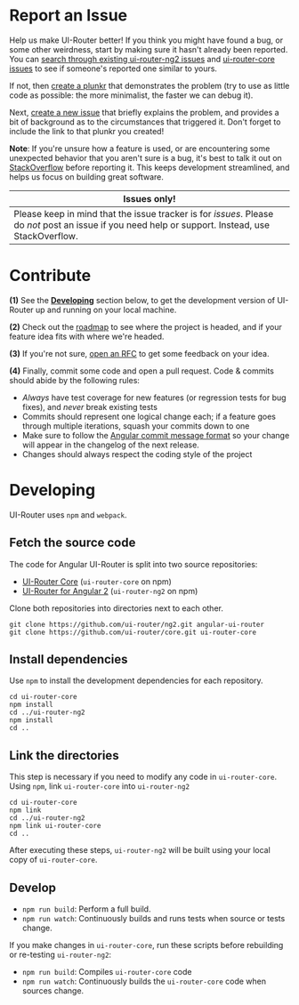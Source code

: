 
# Report an Issue

Help us make UI-Router better! If you think you might have found a bug, or some other weirdness, start by making sure
it hasn't already been reported. You can [search through existing ui-router-ng2 issues](https://github.com/ui-router/ng2?search?q=wat%3F&type=Issues) and [ui-router-core issues](https://github.com/ui-router/core?search?q=wat%3F&type=Issues)
to see if someone's reported one similar to yours.

If not, then [create a plunkr](http://bit.ly/UIR-Plunk) that demonstrates the problem (try to use as little code
as possible: the more minimalist, the faster we can debug it).

Next, [create a new issue](https://github.com/ui-router/ng2/issues/new) that briefly explains the problem,
and provides a bit of background as to the circumstances that triggered it. Don't forget to include the link to
that plunkr you created!

**Note**: If you're unsure how a feature is used, or are encountering some unexpected behavior that you aren't sure
is a bug, it's best to talk it out on
[StackOverflow](http://stackoverflow.com/questions/ask?tags=angular2,ui-router-ng2) before reporting it. This
keeps development streamlined, and helps us focus on building great software.


Issues only! |
-------------|
Please keep in mind that the issue tracker is for *issues*. Please do *not* post an issue if you need help or support. Instead, use StackOverflow. |

# Contribute

**(1)** See the **[Developing](#developing)** section below, to get the development version of UI-Router up and running on your local machine.

**(2)** Check out the [roadmap](https://github.com/ui-router/ng2/milestones) to see where the project is headed, and if your feature idea fits with where we're headed.

**(3)** If you're not sure, [open an RFC](https://github.com/ui-router/ng2/issues/new?title=RFC:%20My%20idea) to get some feedback on your idea.

**(4)** Finally, commit some code and open a pull request. Code & commits should abide by the following rules:

- *Always* have test coverage for new features (or regression tests for bug fixes), and *never* break existing tests
- Commits should represent one logical change each; if a feature goes through multiple iterations, squash your commits down to one
- Make sure to follow the [Angular commit message format](https://github.com/angular/angular.js/blob/master/CONTRIBUTING.md#commit-message-format) so your change will appear in the changelog of the next release.
- Changes should always respect the coding style of the project



# Developing

UI-Router uses <code>npm</code> and <code>webpack</code>.

## Fetch the source code

The code for Angular UI-Router is split into two source repositories:

* [UI-Router Core](https://github.com/ui-router/core) (`ui-router-core` on npm)
* [UI-Router for Angular 2](https://github.com/ui-router/ng2) (`ui-router-ng2` on npm)

Clone both repositories into directories next to each other.

```
git clone https://github.com/ui-router/ng2.git angular-ui-router
git clone https://github.com/ui-router/core.git ui-router-core
```

## Install dependencies

Use `npm` to install the development dependencies for each repository.

```
cd ui-router-core
npm install
cd ../ui-router-ng2
npm install
cd ..
```

## Link the directories

This step is necessary if you need to modify any code in `ui-router-core`.
Using `npm`, link `ui-router-core` into `ui-router-ng2` 

```
cd ui-router-core
npm link
cd ../ui-router-ng2
npm link ui-router-core
cd ..
```

After executing these steps, `ui-router-ng2` will be built using your local copy of `ui-router-core`.

## Develop 

* `npm run build`: Perform a full build.
* `npm run watch`: Continuously builds and runs tests when source or tests change.

If you make changes in `ui-router-core`, run these scripts before rebuilding or re-testing `ui-router-ng2`:

* `npm run build`: Compiles `ui-router-core` code
* `npm run watch`: Continuously builds the `ui-router-core` code when sources change.

